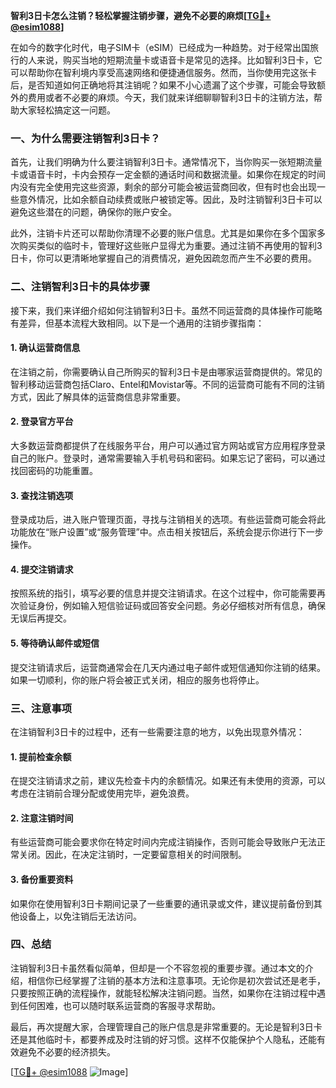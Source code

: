 **智利3日卡怎么注销？轻松掌握注销步骤，避免不必要的麻烦[[TG💪+ @esim1088](https://t.me/s/esim1088)]**

在如今的数字化时代，电子SIM卡（eSIM）已经成为一种趋势。对于经常出国旅行的人来说，购买当地的短期流量卡或语音卡是常见的选择。比如智利3日卡，它可以帮助你在智利境内享受高速网络和便捷通信服务。然而，当你使用完这张卡后，是否知道如何正确地将其注销呢？如果不小心遗漏了这个步骤，可能会导致额外的费用或者不必要的麻烦。今天，我们就来详细聊聊智利3日卡的注销方法，帮助大家轻松搞定这一问题。

### 一、为什么需要注销智利3日卡？

首先，让我们明确为什么要注销智利3日卡。通常情况下，当你购买一张短期流量卡或语音卡时，卡内会预存一定金额的通话时间和数据流量。如果你在规定的时间内没有完全使用完这些资源，剩余的部分可能会被运营商回收，但有时也会出现一些意外情况，比如余额自动续费或账户被锁定等。因此，及时注销智利3日卡可以避免这些潜在的问题，确保你的账户安全。

此外，注销卡片还可以帮助你清理不必要的账户信息。尤其是如果你在多个国家多次购买类似的临时卡，管理好这些账户显得尤为重要。通过注销不再使用的智利3日卡，你可以更清晰地掌握自己的消费情况，避免因疏忽而产生不必要的费用。

### 二、注销智利3日卡的具体步骤

接下来，我们来详细介绍如何注销智利3日卡。虽然不同运营商的具体操作可能略有差异，但基本流程大致相同。以下是一个通用的注销步骤指南：

#### 1. 确认运营商信息

在注销之前，你需要确认自己所购买的智利3日卡是由哪家运营商提供的。常见的智利移动运营商包括Claro、Entel和Movistar等。不同的运营商可能有不同的注销方式，因此了解具体的运营商信息非常重要。

#### 2. 登录官方平台

大多数运营商都提供了在线服务平台，用户可以通过官方网站或官方应用程序登录自己的账户。登录时，通常需要输入手机号码和密码。如果忘记了密码，可以通过找回密码的功能重置。

#### 3. 查找注销选项

登录成功后，进入账户管理页面，寻找与注销相关的选项。有些运营商可能会将此功能放在“账户设置”或“服务管理”中。点击相关按钮后，系统会提示你进行下一步操作。

#### 4. 提交注销请求

按照系统的指引，填写必要的信息并提交注销请求。在这个过程中，你可能需要再次验证身份，例如输入短信验证码或回答安全问题。务必仔细核对所有信息，确保无误后再提交。

#### 5. 等待确认邮件或短信

提交注销请求后，运营商通常会在几天内通过电子邮件或短信通知你注销的结果。如果一切顺利，你的账户将会被正式关闭，相应的服务也将停止。

### 三、注意事项

在注销智利3日卡的过程中，还有一些需要注意的地方，以免出现意外情况：

#### 1. 提前检查余额

在提交注销请求之前，建议先检查卡内的余额情况。如果还有未使用的资源，可以考虑在注销前合理分配或使用完毕，避免浪费。

#### 2. 注意注销时间

有些运营商可能会要求你在特定时间内完成注销操作，否则可能会导致账户无法正常关闭。因此，在决定注销时，一定要留意相关的时间限制。

#### 3. 备份重要资料

如果你在使用智利3日卡期间记录了一些重要的通讯录或文件，建议提前备份到其他设备上，以免注销后无法访问。

### 四、总结

注销智利3日卡虽然看似简单，但却是一个不容忽视的重要步骤。通过本文的介绍，相信你已经掌握了注销的基本方法和注意事项。无论你是初次尝试还是老手，只要按照正确的流程操作，就能轻松解决注销问题。当然，如果你在注销过程中遇到任何困难，也可以随时联系运营商的客服寻求帮助。

最后，再次提醒大家，合理管理自己的账户信息是非常重要的。无论是智利3日卡还是其他临时卡，都要养成及时注销的好习惯。这样不仅能保护个人隐私，还能有效避免不必要的经济损失。

[[TG💪+ @esim1088](https://t.me/s/esim1088) ![Image](https://i.postimg.cc/4NQfJmqS/Snipaste-2025-05-13-00-14-12.png)]